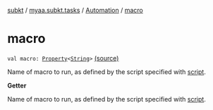 [subkt](../../index.md) / [myaa.subkt.tasks](../index.md) / [Automation](index.md) / [macro](./macro.md)

# macro

`val macro: `[`Property`](https://docs.gradle.org/current/javadoc/org/gradle/api/provider/Property.html)`<`[`String`](https://kotlinlang.org/api/latest/jvm/stdlib/kotlin/-string/index.html)`>` [(source)](https://github.com/Myaamori/SubKt/blob/0.1.11/src/main/kotlin/myaa/subkt/tasks/asstasks.kt#L660)

Name of macro to run, as defined by the script specified with [script](script.md).

**Getter**

Name of macro to run, as defined by the script specified with [script](script.md).

